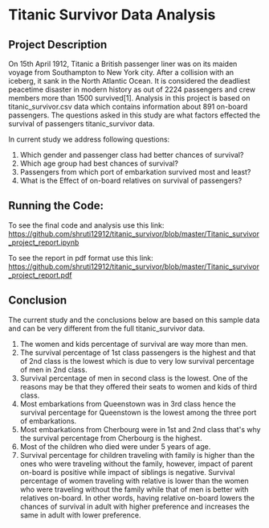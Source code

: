 # Titanic Survivor Data Analysis

## Project Description

On 15th April 1912, Titanic a British passenger liner was on its maiden voyage from Southampton to New York city. After a collision with an iceberg, it sank in the North Atlantic Ocean. It is considered the deadliest peacetime disaster in modern history as out of 2224 passengers and crew members more than 1500 survived[1]. Analysis in this project is based on titanic_survivor.csv data which contains information about 891 on-board passengers. The questions asked in this study are what factors effected the survival of passengers titanic_survivor data.

In current study we address following questions:

1. Which gender and passenger class had better chances of survival?
2. Which age group had best chances of survival?
4. Passengers from which port of embarkation survived most and least?
5. What is the Effect of on-board relatives on survival of passengers?

## Running the Code:

To see the final code and analysis use this link:
https://github.com/shruti12912/titanic_survivor/blob/master/Titanic_survivor_project_report.ipynb

To see the report in pdf format use this link:
https://github.com/shruti12912/titanic_survivor/blob/master/Titanic_survivor_project_report.pdf

## Conclusion

The current study and the conclusions below are based on this sample data and can be very different from the full titanic_survivor data.

1. The women and kids percentage of survival are way more than men.
2. The survival percentage of 1st class passengers is the highest and that of 2nd class is the lowest which is due to very low survival percentage of men in 2nd class.
3. Survival percentage of men in second class is the lowest. One of the reasons may be that they offered their seats to women and kids of third class.
4. Most embarkations from Queenstown was in 3rd class hence the survival percentage for Queenstown is the lowest among the three port of embarkations.
5. Most embarkations from Cherbourg were in 1st and 2nd class that's why the survival percentage from Cherbourg is the highest.
6. Most of the children who died were under 5 years of age.
7. Survival percentage for children traveling with family is higher than the ones who were traveling without the family, however, impact of parent on-board is positive while impact of siblings is negative. Survival percentage of women traveling with relative is lower than the women who were traveling without the family while that of men is better with relatives on-board. 
In other words, having relative on-board lowers the chances of survival in adult with higher preference and increases the same in adult with lower preference.
